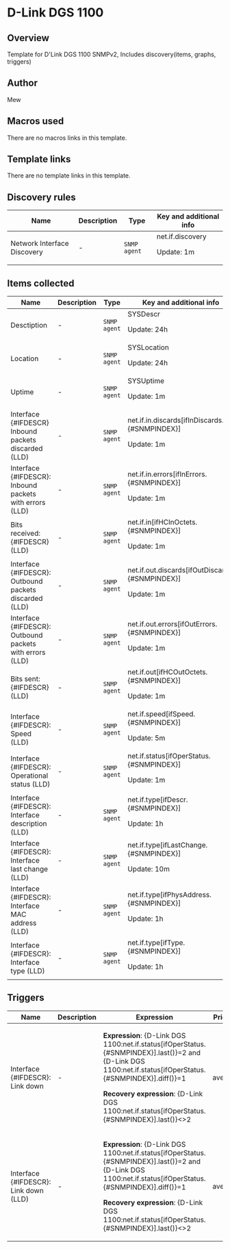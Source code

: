 # D-Link DGS 1100

## Overview

 Template for D'Link DGS 1100 SNMPv2, Includes discovery(items, graphs, triggers)


 

## Author

Mew

## Macros used

There are no macros links in this template.

## Template links

There are no template links in this template.

## Discovery rules

|Name|Description|Type|Key and additional info|
|----|-----------|----|----|
|Network Interface Discovery|<p>-</p>|`SNMP agent`|net.if.discovery<p>Update: 1m</p>|
## Items collected

|Name|Description|Type|Key and additional info|
|----|-----------|----|----|
|Desctiption|<p>-</p>|`SNMP agent`|SYSDescr<p>Update: 24h</p>|
|Location|<p>-</p>|`SNMP agent`|SYSLocation<p>Update: 24h</p>|
|Uptime|<p>-</p>|`SNMP agent`|SYSUptime<p>Update: 1m</p>|
|Interface {#IFDESCR} Inbound packets discarded (LLD)|<p>-</p>|`SNMP agent`|net.if.in.discards[ifInDiscards.{#SNMPINDEX}]<p>Update: 1m</p>|
|Interface {#IFDESCR}: Inbound packets with errors (LLD)|<p>-</p>|`SNMP agent`|net.if.in.errors[ifInErrors.{#SNMPINDEX}]<p>Update: 1m</p>|
|Bits received: {#IFDESCR} (LLD)|<p>-</p>|`SNMP agent`|net.if.in[ifHCInOctets.{#SNMPINDEX}]<p>Update: 1m</p>|
|Interface {#IFDESCR}: Outbound packets discarded (LLD)|<p>-</p>|`SNMP agent`|net.if.out.discards[ifOutDiscards.{#SNMPINDEX}]<p>Update: 1m</p>|
|Interface {#IFDESCR}: Outbound packets with errors (LLD)|<p>-</p>|`SNMP agent`|net.if.out.errors[ifOutErrors.{#SNMPINDEX}]<p>Update: 1m</p>|
|Bits sent: {#IFDESCR} (LLD)|<p>-</p>|`SNMP agent`|net.if.out[ifHCOutOctets.{#SNMPINDEX}]<p>Update: 1m</p>|
|Interface {#IFDESCR}: Speed (LLD)|<p>-</p>|`SNMP agent`|net.if.speed[ifSpeed.{#SNMPINDEX}]<p>Update: 5m</p>|
|Interface {#IFDESCR}: Operational status (LLD)|<p>-</p>|`SNMP agent`|net.if.status[ifOperStatus.{#SNMPINDEX}]<p>Update: 1m</p>|
|Interface {#IFDESCR}: Interface description (LLD)|<p>-</p>|`SNMP agent`|net.if.type[ifDescr.{#SNMPINDEX}]<p>Update: 1h</p>|
|Interface {#IFDESCR}: Interface last change (LLD)|<p>-</p>|`SNMP agent`|net.if.type[ifLastChange.{#SNMPINDEX}]<p>Update: 10m</p>|
|Interface {#IFDESCR}: Interface MAC address (LLD)|<p>-</p>|`SNMP agent`|net.if.type[ifPhysAddress.{#SNMPINDEX}]<p>Update: 1h</p>|
|Interface {#IFDESCR}: Interface type (LLD)|<p>-</p>|`SNMP agent`|net.if.type[ifType.{#SNMPINDEX}]<p>Update: 1h</p>|
## Triggers

|Name|Description|Expression|Priority|
|----|-----------|----------|--------|
|Interface {#IFDESCR}: Link down|<p>-</p>|<p>**Expression**: {D-Link DGS 1100:net.if.status[ifOperStatus.{#SNMPINDEX}].last()}=2 and {D-Link DGS 1100:net.if.status[ifOperStatus.{#SNMPINDEX}].diff()}=1</p><p>**Recovery expression**: {D-Link DGS 1100:net.if.status[ifOperStatus.{#SNMPINDEX}].last()}<>2</p>|average|
|Interface {#IFDESCR}: Link down (LLD)|<p>-</p>|<p>**Expression**: {D-Link DGS 1100:net.if.status[ifOperStatus.{#SNMPINDEX}].last()}=2 and {D-Link DGS 1100:net.if.status[ifOperStatus.{#SNMPINDEX}].diff()}=1</p><p>**Recovery expression**: {D-Link DGS 1100:net.if.status[ifOperStatus.{#SNMPINDEX}].last()}<>2</p>|average|
